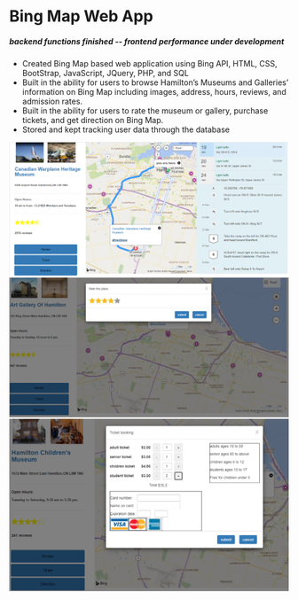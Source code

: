 # Bing Map Web App 

   ##### backend functions finished -- frontend performance under development


* Created Bing Map based web application using Bing API, HTML, CSS, BootStrap, JavaScript, JQuery, PHP, and SQL
* Built in the ability for users to browse Hamilton’s Museums and Galleries’ information on Bing Map including images, address, hours, reviews, and admission rates.
* Built in the ability for users to rate the museum or gallery, purchase tickets, and get direction on Bing Map.
* Stored and kept tracking user data through the database
<img src = "Bing%20Map/sh3.PNG" >
<img src = "Bing%20Map/sh1.PNG" >
<img src = "Bing%20Map/sh2.PNG" >

